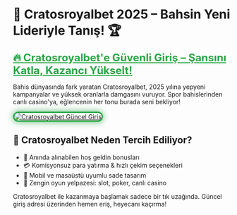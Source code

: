 <h1>🎯 Cratosroyalbet 2025 – Bahsin Yeni Lideriyle Tanış! 🏆</h1>

<a href="https://cutt.ly/Cratos2025-giris" title="Cratosroyalbet Güncel Giriş" style="color: #28a745; font-size: 24px; font-weight: bold;">
🔥 Cratosroyalbet'e Güvenli Giriş – Şansını Katla, Kazancı Yükselt!
</a>

<p>Bahis dünyasında fark yaratan Cratosroyalbet, 2025 yılına yepyeni kampanyalar ve yüksek oranlarla damgasını vuruyor. Spor bahislerinden canlı casino'ya, eğlencenin her tonu burada seni bekliyor!</p>

<a href="https://cutt.ly/Cratos2025-giris" title="Cratosroyalbet Giriş">
  <img src="https://i.ibb.co/placeholder-cratosroyalbet.jpg" alt="Cratosroyalbet Güncel Giriş" style="max-width: 100%; border: 3px solid #28a745; border-radius: 15px; box-shadow: 0 0 15px rgba(40, 167, 69, 0.8);">
</a>

<h2>🚀 Cratosroyalbet Neden Tercih Ediliyor?</h2>
<ul>
  <li>🎁 Anında alınabilen hoş geldin bonusları</li>
  <li>💳 Komisyonsuz para yatırma & hızlı çekim seçenekleri</li>
  <li>📱 Mobil ve masaüstü uyumlu sade tasarım</li>
  <li>🎲 Zengin oyun yelpazesi: slot, poker, canlı casino</li>
</ul>

<p>Cratosroyalbet ile kazanmaya başlamak sadece bir tık uzağında. Güncel giriş adresi üzerinden hemen eriş, heyecanı kaçırma!</p>
<meta name="description" content="Cratosroyalbet 2025 güncel giriş adresiyle güvenli bahis ve casino deneyimi seni bekliyor. Yüksek oranlar, hızlı ödeme ve dev promosyonlar burada!">
